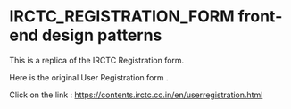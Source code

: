 # IRCTC_REGISTRATION_FORM front-end design patterns


This is a replica of the IRCTC Registration form.

Here is the original User Registration form .

Click on the link :
https://contents.irctc.co.in/en/userregistration.html
